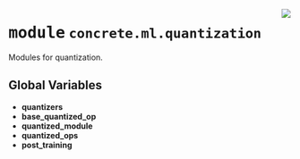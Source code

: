 <!-- markdownlint-disable -->

<a href="https://github.com/zama-ai/concrete-ml-internal/tree/release/1.0.x/src/concrete/ml/quantization/__init__.py#L0"><img align="right" style="float:right;" src="https://img.shields.io/badge/-source-cccccc?style=flat-square"></a>

# <kbd>module</kbd> `concrete.ml.quantization`

Modules for quantization.

## **Global Variables**

- **quantizers**
- **base_quantized_op**
- **quantized_module**
- **quantized_ops**
- **post_training**
